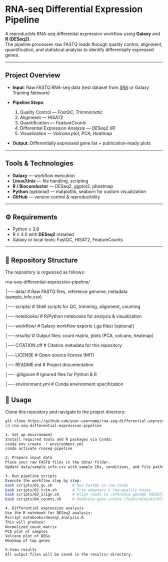 # RNA-seq Differential Expression Pipeline

A reproducible RNA-seq differential expression workflow using **Galaxy** and **R (DESeq2)**.  
The pipeline processes raw FASTQ reads through quality control, alignment, quantification, and statistical analysis to identify differentially expressed genes.

---

##  Project Overview
- **Input**: Raw FASTQ RNA-seq data (test dataset from [SRA](https://www.ncbi.nlm.nih.gov/sra) or Galaxy Training Network)  
- **Pipeline Steps**:
  1. Quality Control — *FastQC, Trimmomatic*  
  2. Alignment — *HISAT2*  
  3. Quantification — *FeatureCounts*  
  4. Differential Expression Analysis — *DESeq2 (R)*  
  5. Visualization — *Volcano plot, PCA, Heatmap*  

- **Output**: Differentially expressed gene list + publication-ready plots  

---

## Tools & Technologies
- **Galaxy** — workflow execution  
- **Linux/Unix** — file handling, scripting  
- **R / Bioconductor** — DESeq2, ggplot2, pheatmap  
- **Python** *(optional)* — matplotlib, seaborn for custom visualization  
- **GitHub** — version control & reproducibility  

---


## ⚙ Requirements
- Python ≥ 3.8  
- R ≥ 4.0 with **DESeq2** installed  
- Galaxy or local tools: FastQC, HISAT2, FeatureCounts  

---
## 📂 Repository Structure

The repository is organized as follows:

rna-seq-differential-expression-pipeline/

│── data/ # Raw FASTQ files, reference genome, metadata (sample_info.csv)

│── scripts/ # Shell scripts for QC, trimming, alignment, counting

│── notebooks/ # R/Python notebooks for analysis & visualization

│── workflow/ # Galaxy workflow exports (.ga files) [optional]

│── results/ # Output files: count matrix, plots (PCA, volcano, heatmap)

│── CITATION.cff # Citation metadata for this repository

│── LICENSE # Open-source license (MIT)

│── README.md # Project documentation

│── .gitignore # Ignored files for Python & R

│── environment.yml # Conda environment specification


## 🚀 Usage

Clone this repository and navigate to the project directory:

```bash
git clone https://github.com/your-username/rna-seq-differential-expression-pipeline.git
cd rna-seq-differential-expression-pipeline

1. Set up environment
Install required tools and R packages via Conda:
conda env create -f environment.yml
conda activate rnaseq-pipeline

2. Prepare input data
Place your raw FASTQ files in the data/ folder.
Update data/sample_info.csv with sample IDs, conditions, and file paths.

3. Run pipeline scripts
Execute the workflow step by step:
bash scripts/01_qc.sh         # Run FastQC on raw reads
bash scripts/02_trim.sh       # Trim adapters & low-quality bases
bash scripts/03_align.sh      # Align reads to reference genome (HISAT2/STAR)
bash scripts/04_counts.sh     # Generate gene counts (featureCounts/HTSeq)

4. Differential expression analysis
Use the R notebook for DESeq2 analysis:
Rscript notebooks/deseq2_analysis.R
This will produce:
Normalized count matrix
PCA plot of samples
Volcano plot of DEGs
Heatmap of top genes

5.View results
All output files will be saved in the results/ directory.
